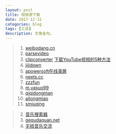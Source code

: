 ```yaml
---
layout: post
title: 视频源下载
date: 2017-12-31
categories: blog
tags: [工具]
description: 文章金句。
---
```



>1. [weibodang.cn](http://weibodang.cn/index)   
>1. [parsevideo](https://www.parsevideo.com/)   
>2. [clipconverter](http://www.clipconverter.cc/)  [下载YouTube视频的5种方法](https://blog.csdn.net/uiaxiaobo/article/details/82462003)
>2. [jijidown](http://client.jijidown.com/index.html)
>2. [apowersoft在线录屏](https://www.apowersoft.cn/free-online-screen-recorder)
>2. [neets.cc](http://neets.cc/category?state=&page=1&type=&country=&endYear=&startYear=&week=&order=2)
>2. [zzzfun](http://www.zzzfun.com/)
>2. [m.yasuo99](http://m.yasuo99.com/)
>2. [qiqidongman](http://www.qiqidongman.com/vod-search-area-%E6%97%A5%E6%9C%AC.html)
>2. [ailongmiao](http://ailongmiao.com/)
>2. [smjuqing](http://www.smjuqing.com/)


<p>
   </p>


>2. [音乐搜索器](http://music.cccyun.cc/)
>2. [gequdaquan.net](http://www.gequdaquan.net/gqss/)
>2. [无损音乐交流](https://www.sq688.com/)




